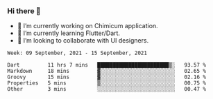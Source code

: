 ### Hi there 👋

<!--
**devcat37/devcat37** is a ✨ _special_ ✨ repository because its `README.md` (this file) appears on your GitHub profile.-->


- 🔭 I’m currently working on Chimicum application.
- 🌱 I’m currently learning Flutter/Dart.
- 👯 I’m looking to collaborate with UI designers.
<!-- - 🤔 I’m looking for help with ... -->

<!--START_SECTION:waka-->
```text
Week: 09 September, 2021 - 15 September, 2021

Dart         11 hrs 7 mins   ███████████████████████▒░   93.57 % 
Markdown     18 mins         ▓░░░░░░░░░░░░░░░░░░░░░░░░   02.65 % 
Groovy       15 mins         ▓░░░░░░░░░░░░░░░░░░░░░░░░   02.16 % 
Properties   5 mins          ▒░░░░░░░░░░░░░░░░░░░░░░░░   00.75 % 
Other        3 mins          ░░░░░░░░░░░░░░░░░░░░░░░░░   00.47 % 
```
<!--END_SECTION:waka-->
